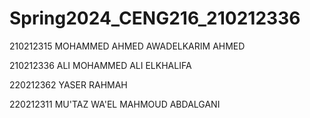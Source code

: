 # Spring2024_CENG216_210212336
210212315 MOHAMMED AHMED AWADELKARIM AHMED 

210212336 ALI MOHAMMED ALI ELKHALIFA 

220212362 YASER RAHMAH   

220212311 MU'TAZ WA'EL MAHMOUD ABDALGANI 
